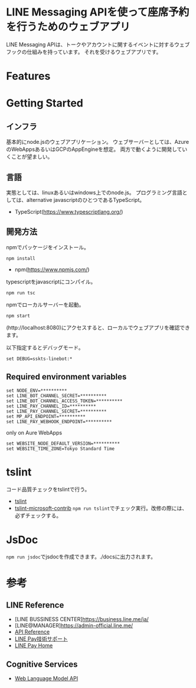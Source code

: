 # LINE Messaging APIを使って座席予約を行うためのウェブアプリ

LINE Messaging APIは、トークやアカウントに関するイベントに対するウェブフックの仕組みを持っています。
それを受けるウェブアプリです。


# Features

# Getting Started

## インフラ
基本的にnode.jsのウェブアプリケーション。
ウェブサーバーとしては、AzureのWebAppsあるいはGCPのAppEngineを想定。
両方で動くように開発していくことが望ましい。

## 言語
実態としては、linuxあるいはwindows上でのnode.js。
プログラミング言語としては、alternative javascriptのひとつであるTypeScript。

* TypeScript(https://www.typescriptlang.org/)

## 開発方法
npmでパッケージをインストール。
```shell
npm install
```
* npm(https://www.npmjs.com/)

typescriptをjavascriptにコンパイル。
```shell
npm run tsc
```

npmでローカルサーバーを起動。
```shell
npm start
```
(http://localhost:8080)にアクセスすると、ローカルでウェブアプリを確認できます。

以下指定するとデバッグモード。
```shell
set DEBUG=sskts-linebot:*
```

## Required environment variables
```shell
set NODE_ENV=**********
set LINE_BOT_CHANNEL_SECRET=**********
set LINE_BOT_CHANNEL_ACCESS_TOKEN=**********
set LINE_PAY_CHANNEL_ID=**********
set LINE_PAY_CHANNEL_SECRET=**********
set MP_API_ENDPOINT=**********
set LINE_PAY_WEBHOOK_ENDPOINT=**********
```
only on Aure WebApps
```shell
set WEBSITE_NODE_DEFAULT_VERSION=**********
set WEBSITE_TIME_ZONE=Tokyo Standard Time
```


# tslint

コード品質チェックをtslintで行う。
* [tslint](https://github.com/palantir/tslint)
* [tslint-microsoft-contrib](https://github.com/Microsoft/tslint-microsoft-contrib)
`npm run tslint`でチェック実行。改修の際には、必ずチェックする。


# JsDoc

`npm run jsdoc`でjsdocを作成できます。./docsに出力されます。


# 参考

## LINE Reference

* [LINE BUSSINESS CENTER]https://business.line.me/ja/
* [LINE@MANAGER]https://admin-official.line.me/
* [API Reference](https://devdocs.line.me/ja/)
* [LINE Pay技術サポート](https://pay.line.me/jp/developers/documentation/download/tech?locale=ja_JP)
* [LINE Pay Home](https://pay.line.me/jp/)


## Cognitive Services

* [Web Language Model API](https://westus.dev.cognitive.microsoft.com/docs/services/55de9ca4e597ed1fd4e2f104/operations/55de9ca4e597ed19b0de8a51)
